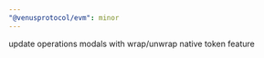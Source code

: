 ```yaml
---
"@venusprotocol/evm": minor
---
```


update operations modals with wrap/unwrap native token feature
